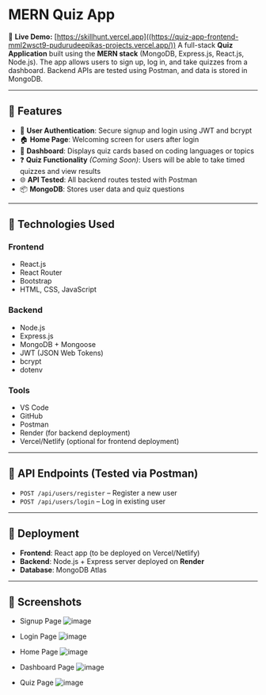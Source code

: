 # MERN Quiz App 
🔗 **Live Demo:** [https://skillhunt.vercel.app]((https://quiz-app-frontend-mml2wsct9-pudurudeepikas-projects.vercel.app/))
A full-stack **Quiz Application** built using the **MERN stack** (MongoDB, Express.js, React.js, Node.js). The app allows users to sign up, log in, and take quizzes from a dashboard. Backend APIs are tested using Postman, and data is stored in MongoDB.

---

## 🔧 Features

- 🔐 **User Authentication**: Secure signup and login using JWT and bcrypt
- 🏠 **Home Page**: Welcoming screen for users after login
- 🧾 **Dashboard**: Displays quiz cards based on coding languages or topics
- ❓ **Quiz Functionality** *(Coming Soon)*: Users will be able to take timed quizzes and view results
- 🌐 **API Tested**: All backend routes tested with Postman
- 📦 **MongoDB**: Stores user data and quiz questions

---

## 📁 Technologies Used

### Frontend
- React.js
- React Router
- Bootstrap
- HTML, CSS, JavaScript

### Backend
- Node.js
- Express.js
- MongoDB + Mongoose
- JWT (JSON Web Tokens)
- bcrypt
- dotenv

### Tools
- VS Code
- GitHub
- Postman
- Render (for backend deployment)
- Vercel/Netlify (optional for frontend deployment)

---

## 🔗 API Endpoints (Tested via Postman)

- `POST /api/users/register` – Register a new user  
- `POST /api/users/login` – Log in existing user

---

## 🚀 Deployment

- **Frontend**: React app (to be deployed on Vercel/Netlify)  
- **Backend**: Node.js + Express server deployed on **Render**  
- **Database**: MongoDB Atlas

---

## 📸 Screenshots

- Signup Page
![image](https://github.com/user-attachments/assets/27821953-c69e-4226-ac79-065ca90efd18)

- Login Page
![image](https://github.com/user-attachments/assets/7e531380-b16c-4747-aa5f-af3e74346c5c)

- Home Page
![image](https://github.com/user-attachments/assets/070a8130-fadd-4125-840d-cc90347e1d53)

- Dashboard Page
![image](https://github.com/user-attachments/assets/6fa73f23-ed4f-4795-9e28-57eb721570e9)

- Quiz Page
![image](https://github.com/user-attachments/assets/f1abc2d3-7dc8-41c2-a093-35d6db4b698e)



